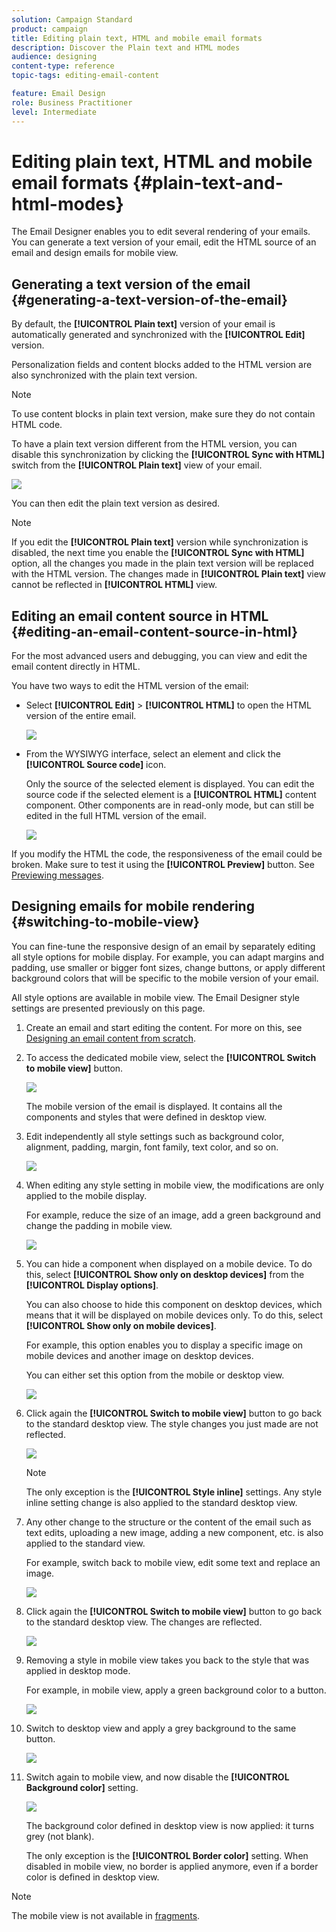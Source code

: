 ```yaml
---
solution: Campaign Standard
product: campaign
title: Editing plain text, HTML and mobile email formats
description: Discover the Plain text and HTML modes
audience: designing
content-type: reference
topic-tags: editing-email-content

feature: Email Design
role: Business Practitioner
level: Intermediate
---
```


# Editing plain text, HTML and mobile email formats {#plain-text-and-html-modes}

The Email Designer enables you to edit several rendering of your emails. You can generate a text version of your email, edit the HTML source of an email and design emails for mobile view.

## Generating a text version of the email {#generating-a-text-version-of-the-email}

By default, the **[!UICONTROL Plain text]** version of your email is automatically generated and synchronized with the **[!UICONTROL Edit]** version.

Personalization fields and content blocks added to the HTML version are also synchronized with the plain text version.

>[!NOTE]
>
>To use content blocks in plain text version, make sure they do not contain HTML code.

To have a plain text version different from the HTML version, you can disable this synchronization by clicking the **[!UICONTROL Sync with HTML]** switch from the **[!UICONTROL Plain text]** view of your email.

![](assets/email_designer_textversion.png)

You can then edit the plain text version as desired.

>[!NOTE]
>
>If you edit the **[!UICONTROL Plain text]** version while synchronization is disabled, the next time you enable the **[!UICONTROL Sync with HTML]** option, all the changes you made in the plain text version will be replaced with the HTML version. The changes made in **[!UICONTROL Plain text]** view cannot be reflected in **[!UICONTROL HTML]** view.

## Editing an email content source in HTML {#editing-an-email-content-source-in-html}

For the most advanced users and debugging, you can view and edit the email content directly in HTML.

You have two ways to edit the HTML version of the email:

* Select **[!UICONTROL Edit]** > **[!UICONTROL HTML]** to open the HTML version of the entire email.

  ![](assets/email_designer_html1.png)

* From the WYSIWYG interface, select an element and click the **[!UICONTROL Source code]** icon.

  Only the source of the selected element is displayed. You can edit the source code if the selected element is a **[!UICONTROL HTML]** content component. Other components are in read-only mode, but can still be edited in the full HTML version of the email.

  ![](assets/email_designer_html2.png)

If you modify the HTML the code, the responsiveness of the email could be broken. Make sure to test it using the **[!UICONTROL Preview]** button. See [Previewing messages](../../sending/using/previewing-messages.md).

## Designing emails for mobile rendering {#switching-to-mobile-view}

You can fine-tune the responsive design of an email by separately editing all style options for mobile display. For example, you can adapt margins and padding, use smaller or bigger font sizes, change buttons, or apply different background colors that will be specific to the mobile version of your email.

All style options are available in mobile view. The Email Designer style settings are presented previously on this page.

1. Create an email and start editing the content. For more on this, see [Designing an email content from scratch](../../designing/using/designing-from-scratch.md#designing-an-email-content-from-scratch).
1. To access the dedicated mobile view, select the **[!UICONTROL Switch to mobile view]** button.

   ![](assets/email_designer_mobile_view_switch.png)

   The mobile version of the email is displayed. It contains all the components and styles that were defined in desktop view.

1. Edit independently all style settings such as background color, alignment, padding, margin, font family, text color, and so on.

   ![](assets/email_designer_mobile_view.png)

1. When editing any style setting in mobile view, the modifications are only applied to the mobile display.

   For example, reduce the size of an image, add a green background and change the padding in mobile view.

   ![](assets/email_designer_mobile_view_change.png)

1. You can hide a component when displayed on a mobile device. To do this, select **[!UICONTROL Show only on desktop devices]** from the **[!UICONTROL Display options]**.

   You can also choose to hide this component on desktop devices, which means that it will be displayed on mobile devices only. To do this, select **[!UICONTROL Show only on mobile devices]**.

   For example, this option enables you to display a specific image on mobile devices and another image on desktop devices.

   You can either set this option from the mobile or desktop view.

   ![](assets/email_designer_mobile_hide.png)

1. Click again the **[!UICONTROL Switch to mobile view]** button to go back to the standard desktop view. The style changes you just made are not reflected.

   ![](assets/email_designer_mobile_view_desktop_no-change.png)

   >[!NOTE]
   >
   >The only exception is the **[!UICONTROL Style inline]** settings. Any style inline setting change is also applied to the standard desktop view.

1. Any other change to the structure or the content of the email such as text edits, uploading a new image, adding a new component, etc. is also applied to the standard view.

   For example, switch back to mobile view, edit some text and replace an image.

   ![](assets/email_designer_mobile_view_change_content.png)

1. Click again the **[!UICONTROL Switch to mobile view]** button to go back to the standard desktop view. The changes are reflected.

   ![](assets/email_designer_mobile_view_desktop_content-change.png)

1. Removing a style in mobile view takes you back to the style that was applied in desktop mode.

   For example, in mobile view, apply a green background color to a button.

   ![](assets/email_designer_mobile_view_background_mobile.png)

1. Switch to desktop view and apply a grey background to the same button.

   ![](assets/email_designer_mobile_view_background_desktop.png)

1. Switch again to mobile view, and now disable the **[!UICONTROL Background color]** setting.

   ![](assets/email_designer_mobile_view_background_mobile_disabled.png)

   The background color defined in desktop view is now applied: it turns grey (not blank).

   The only exception is the **[!UICONTROL Border color]** setting. When disabled in mobile view, no border is applied anymore, even if a border color is defined in desktop view.

>[!NOTE]
>
>The mobile view is not available in [fragments](../../designing/using/using-reusable-content.md#about-fragments).
